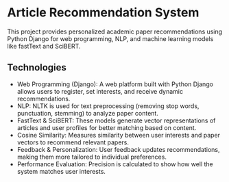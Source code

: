 # Article Recommendation System

 This project provides personalized academic paper recommendations using Python Django for web programming, NLP, and machine learning models like fastText and SciBERT.

 ## Technologies

 - Web Programming (Django): A web platform built with Python Django allows users to register, set interests, and receive dynamic recommendations.
 - NLP: NLTK is used for text preprocessing (removing stop words, punctuation, stemming) to analyze paper content.
 - FastText & SciBERT: These models generate vector representations of articles and user profiles for better matching based on content.
 - Cosine Similarity: Measures similarity between user interests and paper vectors to recommend relevant papers.
 - Feedback & Personalization: User feedback updates recommendations, making them more tailored to individual preferences.
 - Performance Evaluation: Precision is calculated to show how well the system matches user interests.
